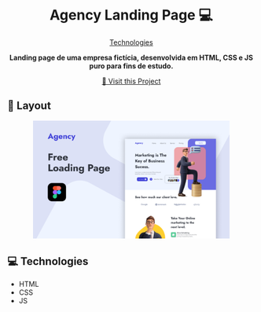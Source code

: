 <h1 align="center" style="font-weight: bold;">Agency Landing Page 💻</h1>

<p align="center">
 <a href="#tech">Technologies</a>
</p>

<p align="center">
    <b>Landing page de uma empresa fictícia, desenvolvida em HTML, CSS e JS puro para fins de estudo.</b>
</p>

<p align="center">
     <a href="https://guitessmann09.github.io/landing-page-figma/" target="_blank">📱 Visit this Project</a>
</p>

<h2 id="layout">🎨 Layout</h2>

<p align="center">
    <img src="imgs/coverImage.png" alt="Image Example" width="400px">
</p>

<h2 id="technologies">💻 Technologies</h2>

- HTML
- CSS
- JS

